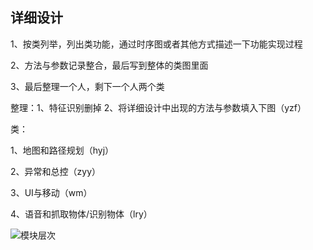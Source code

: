 ## 详细设计

1、按类列举，列出类功能，通过时序图或者其他方式描述一下功能实现过程

2、方法与参数记录整合，最后写到整体的类图里面

3、最后整理一个人，剩下一个人两个类

整理：1、特征识别删掉  2、将详细设计中出现的方法与参数填入下图（yzf）

类：

1、地图和路径规划（hyj）

2、异常和总控（zyy）

3、UI与移动（wm）

4、语音和抓取物体/识别物体（lry）



![模块层次](D:\google_download\模块层次.png)